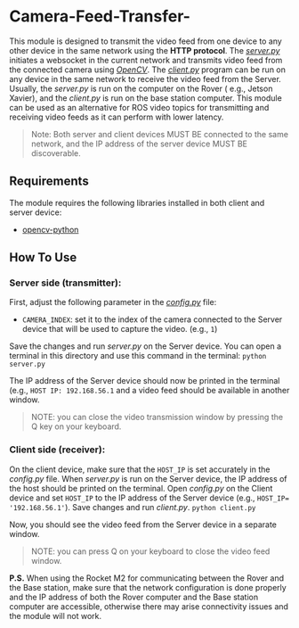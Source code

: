 # Camera-Feed-Transfer-

This module is designed to transmit the video feed from one device to any other device in the same network using the **HTTP protocol**. The [_server.py_](https://github.com/BooleanWolf/Camera-Feed-Transfer-/blob/master/server.py) initiates a websocket in the current network and transmits video feed from the connected camera using [_OpenCV_](https://opencv.org/). The [_client.py_](https://github.com/BooleanWolf/Camera-Feed-Transfer-/blob/master/client.py) program can be run on any device in the same network to receive the video feed from the Server.
Usually, the _server.py_ is run on the computer on the Rover ( e.g., Jetson Xavier), and the _client.py_ is run on the base station computer. This module can be used as an alternative for ROS video topics for transmitting and receiving video feeds as it can perform with lower latency.

> Note: Both server and client devices MUST BE connected to the same network, and the IP address of the server device MUST BE discoverable.

## Requirements

The module requires the following libraries installed in both client and server device:

- [opencv-python](https://pypi.org/project/opencv-python/)

## How To Use

### Server side (transmitter):

First, adjust the following parameter in the [_config.py_](https://github.com/BooleanWolf/Camera-Feed-Transfer-/blob/master/config.py) file:

- `CAMERA_INDEX`: set it to the index of the camera connected to the Server device that will be used to capture the video. (e.g., `1`)

Save the changes and run _server.py_ on the Server device. You can open a terminal in this directory and use this command in the terminal:
`python server.py`

The IP address of the Server device should now be printed in the terminal (e.g., `HOST IP: 192.168.56.1` and a video feed should be available in another window.

> NOTE: you can close the video transmission window by pressing the Q key on your keyboard.

### Client side (receiver):

On the client device, make sure that the `HOST_IP` is set accurately in the _config.py_ file.
When _server.py_ is run on the Server device, the IP address of the host should be printed on the terminal.
Open _config.py_ on the Client device and set `HOST_IP` to the IP address of the Server device (e.g., `HOST_IP= '192.168.56.1'`). Save changes and run _client.py_.
`python client.py`

Now, you should see the video feed from the Server device in a separate window.

> NOTE: you can press Q on your keyboard to close the video feed window.

**P.S.** When using the Rocket M2 for communicating between the Rover and the Base station, make sure that the network configuration is done properly and the IP address of both the Rover computer and the Base station computer are accessible, otherwise there may arise connectivity issues and the module will not work.
